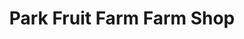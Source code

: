 ---
title: "Park Fruit Farm Farm Shop"
url: /great-holland/park-fruit-farm-farm-shop/
shop: farm
---